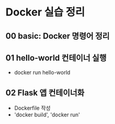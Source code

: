 # Docker 실습 정리

## 00 basic: Docker 명령어 정리

## 01 hello-world 컨테이너 실행
- docker run hello-world

## 02 Flask 앱 컨테이너화
- Dockerfile 작성
- 'docker build', 'docker run'